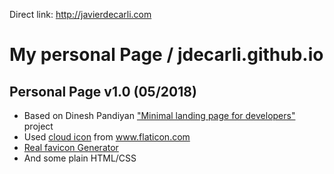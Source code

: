 Direct link: http://javierdecarli.com

# My personal Page / jdecarli.github.io
## Personal Page v1.0 (05/2018)

- Based on Dinesh Pandiyan ["Minimal landing page for developers"](https://github.com/flexdinesh/dev-landing-page) project
- Used [cloud icon](https://www.flaticon.com/free-icon/cloud-computing_115804#term=cloud%20computing&page=1&position=22) from www.flaticon.com
- [Real favicon Generator](https://realfavicongenerator.net/)
- And some plain HTML/CSS